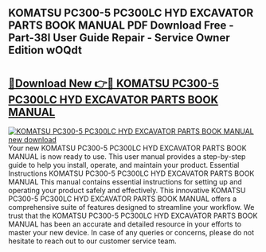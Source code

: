 ## KOMATSU PC300-5 PC300LC HYD EXCAVATOR PARTS BOOK MANUAL PDF Download Free - Part-38l User Guide Repair - Service Owner Edition wOQdt

# <h2><a href="http://bc47198.oget.top/?id=KOMATSU+PC300-5+PC300LC+HYD+EXCAVATOR+PARTS+BOOK+MANUAL">🔗Download New 👉🔴 KOMATSU PC300-5 PC300LC HYD EXCAVATOR PARTS BOOK MANUAL</a></h2>

[![KOMATSU PC300-5 PC300LC HYD EXCAVATOR PARTS BOOK MANUAL new download](https://i.imgur.com/5g1atiW.png)](http://bc47198.oget.top/?id=KOMATSU+PC300-5+PC300LC+HYD+EXCAVATOR+PARTS+BOOK+MANUAL)
Your new KOMATSU PC300-5 PC300LC HYD EXCAVATOR PARTS BOOK MANUAL is now ready to use. This user manual provides a step-by-step guide to help you install, operate, and maintain your product. Essential Instructions KOMATSU PC300-5 PC300LC HYD EXCAVATOR PARTS BOOK MANUAL This manual contains essential instructions for setting up and operating your product safely and effectively. This innovative KOMATSU PC300-5 PC300LC HYD EXCAVATOR PARTS BOOK MANUAL offers a comprehensive suite of features designed to streamline your workflow. We trust that the KOMATSU PC300-5 PC300LC HYD EXCAVATOR PARTS BOOK MANUAL has been an accurate and detailed resource in your efforts to master your new device. In case of any queries or concerns, please do not hesitate to reach out to our customer service team.
